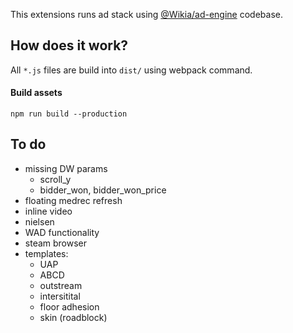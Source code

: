 This extensions runs ad stack using [@Wikia/ad-engine](https://github.com/Wikia/ad-engine) codebase.

## How does it work?

All `*.js` files are build into `dist/` using webpack command.

#### Build assets

`npm run build --production`

## To do

- missing DW params
  - scroll_y
  - bidder_won, bidder_won_price
- floating medrec refresh
- inline video
- nielsen
- WAD functionality
- steam browser
- templates:
  - UAP
  - ABCD
  - outstream
  - intersitital
  - floor adhesion
  - skin (roadblock)
